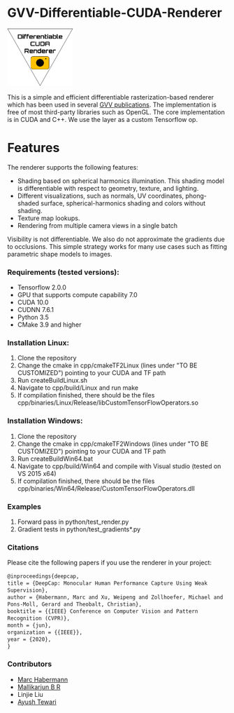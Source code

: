 # GVV-Differentiable-CUDA-Renderer
<img src="logo/teaserRender.png" border="0" width="150" class="center">

This is a simple and efficient differentiable rasterization-based renderer which has been used in several [GVV publications](https://gvv.mpi-inf.mpg.de/GVV_Projects.html). The implementation is free of most third-party libraries such as OpenGL. The core implementation is in CUDA and C++. We use the layer as a custom Tensorflow op.  

# Features 
The renderer supports the following features:
- Shading based on spherical harmonics illumination. This shading model is differentiable with respect to geometry, texture, and lighting. 
- Different visualizations, such as normals, UV coordinates, phong-shaded surface, spherical-harmonics shading and colors without shading. 
- Texture map lookups.
- Rendering from multiple camera views in a single batch

Visibility is not differentiable. We also do not approximate the gradients due to occlusions. This simple strategy works for many use cases such as fitting parametric shape models to images. 

### Requirements (tested versions):
- Tensorflow 2.0.0
- GPU that supports compute capability 7.0
- CUDA 10.0
- CUDNN 7.6.1
- Python 3.5
- CMake 3.9 and higher

### Installation Linux:
1. Clone the repository 
2. Change the cmake in cpp/cmakeTF2Linux (lines under "TO BE CUSTOMIZED") pointing to your CUDA and TF path
3. Run createBuildLinux.sh
4. Navigate to cpp/build/Linux and run make 
5. If compilation finished, there should be the files cpp/binaries/Linux/Release/libCustomTensorFlowOperators.so

### Installation Windows:
1. Clone the repository 
2. Change the cmake in cpp/cmakeTF2Windows (lines under "TO BE CUSTOMIZED") pointing to your CUDA and TF path
3. Run createBuildWin64.bat
4. Navigate to cpp/build/Win64 and compile with Visual studio (tested on VS 2015 x64)
5. If compilation finished, there should be the files cpp/binaries/Win64/Release/CustomTensorFlowOperators.dll

### Examples
1. Forward pass in python/test_render.py
2. Gradient tests in python/test_gradients*.py

### Citations
Please cite the following papers if you use the renderer in your project:

    @inproceedings{deepcap,
    title = {DeepCap: Monocular Human Performance Capture Using Weak Supervision},
    author = {Habermann, Marc and Xu, Weipeng and Zollhoefer, Michael and Pons-Moll, Gerard and Theobalt, Christian},
    booktitle = {{IEEE} Conference on Computer Vision and Pattern Recognition (CVPR)},
    month = {jun},
    organization = {{IEEE}},
    year = {2020},
    }	


### Contributors
- [Marc Habermann](https://people.mpi-inf.mpg.de/~mhaberma/)
- [Mallikarjun B R](https://people.mpi-inf.mpg.de/~mbr/)
- Linjie Liu
- [Ayush Tewari](https://people.mpi-inf.mpg.de/~atewari/)
